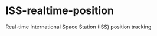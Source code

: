 ISS-realtime-position
=====================

Real-time International Space Station (ISS) position tracking
